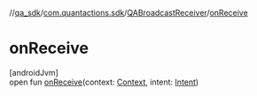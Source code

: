 //[qa_sdk](../../../index.md)/[com.quantactions.sdk](../index.md)/[QABroadcastReceiver](index.md)/[onReceive](on-receive.md)

# onReceive

[androidJvm]\
open fun [onReceive](on-receive.md)(context: [Context](https://developer.android.com/reference/kotlin/android/content/Context.html), intent: [Intent](https://developer.android.com/reference/kotlin/android/content/Intent.html))
